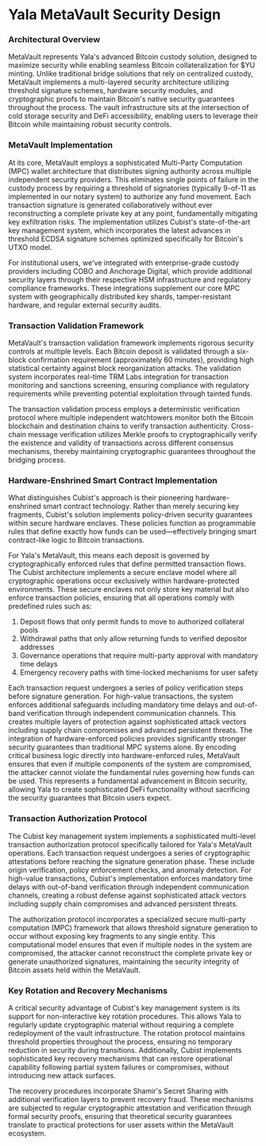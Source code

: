 # Yala MetaVault Security Design

### Architectural Overview

MetaVault represents Yala's advanced Bitcoin custody solution, designed to maximize security while enabling seamless Bitcoin collateralization for $YU minting. Unlike traditional bridge solutions that rely on centralized custody, MetaVault implements a multi-layered security architecture utilizing threshold signature schemes, hardware security modules, and cryptographic proofs to maintain Bitcoin's native security guarantees throughout the process. The vault infrastructure sits at the intersection of cold storage security and DeFi accessibility, enabling users to leverage their Bitcoin while maintaining robust security controls.

### MetaVault Implementation

At its core, MetaVault employs a sophisticated Multi-Party Computation (MPC) wallet architecture that distributes signing authority across multiple independent security providers. This eliminates single points of failure in the custody process by requiring a threshold of signatories (typically 9-of-11 as implemented in our notary system) to authorize any fund movement. Each transaction signature is generated collaboratively without ever reconstructing a complete private key at any point, fundamentally mitigating key exfiltration risks. The implementation utilizes Cubist's state-of-the-art key management system, which incorporates the latest advances in threshold ECDSA signature schemes optimized specifically for Bitcoin's UTXO model.

For institutional users, we've integrated with enterprise-grade custody providers including COBO and Anchorage Digital, which provide additional security layers through their respective HSM infrastructure and regulatory compliance frameworks. These integrations supplement our core MPC system with geographically distributed key shards, tamper-resistant hardware, and regular external security audits.

### Transaction Validation Framework

MetaVault's transaction validation framework implements rigorous security controls at multiple levels. Each Bitcoin deposit is validated through a six-block confirmation requirement (approximately 60 minutes), providing high statistical certainty against block reorganization attacks. The validation system incorporates real-time TRM Labs integration for transaction monitoring and sanctions screening, ensuring compliance with regulatory requirements while preventing potential exploitation through tainted funds.

The transaction validation process employs a deterministic verification protocol where multiple independent watchtowers monitor both the Bitcoin blockchain and destination chains to verify transaction authenticity. Cross-chain message verification utilizes Merkle proofs to cryptographically verify the existence and validity of transactions across different consensus mechanisms, thereby maintaining cryptographic guarantees throughout the bridging process.

### Hardware-Enshrined Smart Contract Implementation

What distinguishes Cubist's approach is their pioneering hardware-enshrined smart contract technology. Rather than merely securing key fragments, Cubist's solution implements policy-driven security guarantees within secure hardware enclaves. These policies function as programmable rules that define exactly how funds can be used—effectively bringing smart contract-like logic to Bitcoin transactions.

For Yala's MetaVault, this means each deposit is governed by cryptographically enforced rules that define permitted transaction flows. The Cubist architecture implements a secure enclave model where all cryptographic operations occur exclusively within hardware-protected environments. These secure enclaves not only store key material but also enforce transaction policies, ensuring that all operations comply with predefined rules such as:

1. Deposit flows that only permit funds to move to authorized collateral pools
2. Withdrawal paths that only allow returning funds to verified depositor addresses
3. Governance operations that require multi-party approval with mandatory time delays
4. Emergency recovery paths with time-locked mechanisms for user safety

Each transaction request undergoes a series of policy verification steps before signature generation. For high-value transactions, the system enforces additional safeguards including mandatory time delays and out-of-band verification through independent communication channels. This creates multiple layers of protection against sophisticated attack vectors including supply chain compromises and advanced persistent threats. The integration of hardware-enforced policies provides significantly stronger security guarantees than traditional MPC systems alone. By encoding critical business logic directly into hardware-enforced rules, MetaVault ensures that even if multiple components of the system are compromised, the attacker cannot violate the fundamental rules governing how funds can be used. This represents a fundamental advancement in Bitcoin security, allowing Yala to create sophisticated DeFi functionality without sacrificing the security guarantees that Bitcoin users expect.

### Transaction Authorization Protocol

The Cubist key management system implements a sophisticated multi-level transaction authorization protocol specifically tailored for Yala's MetaVault operations. Each transaction request undergoes a series of cryptographic attestations before reaching the signature generation phase. These include origin verification, policy enforcement checks, and anomaly detection. For high-value transactions, Cubist's implementation enforces mandatory time delays with out-of-band verification through independent communication channels, creating a robust defense against sophisticated attack vectors including supply chain compromises and advanced persistent threats.

The authorization protocol incorporates a specialized secure multi-party computation (MPC) framework that allows threshold signature generation to occur without exposing key fragments to any single entity. This computational model ensures that even if multiple nodes in the system are compromised, the attacker cannot reconstruct the complete private key or generate unauthorized signatures, maintaining the security integrity of Bitcoin assets held within the MetaVault.

### Key Rotation and Recovery Mechanisms

A critical security advantage of Cubist's key management system is its support for non-interactive key rotation procedures. This allows Yala to regularly update cryptographic material without requiring a complete redeployment of the vault infrastructure. The rotation protocol maintains threshold properties throughout the process, ensuring no temporary reduction in security during transitions. Additionally, Cubist implements sophisticated key recovery mechanisms that can restore operational capability following partial system failures or compromises, without introducing new attack surfaces.

The recovery procedures incorporate Shamir's Secret Sharing with additional verification layers to prevent recovery fraud. These mechanisms are subjected to regular cryptographic attestation and verification through formal security proofs, ensuring that theoretical security guarantees translate to practical protections for user assets within the MetaVault ecosystem.

